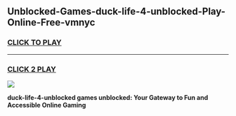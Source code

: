 
## Unblocked-Games-duck-life-4-unblocked-Play-Online-Free-vmnyc
<h3>
<a href="https://premium76.site?title=duck-life-4-unblocked&ref=26A">CLICK TO PLAY</a></h3>
<hr>

<h3>
<a href="https://premium76.site?title=duck-life-4-unblocked&ref=26A">CLICK 2 PLAY</a>
  
</h3>

<a href="https://premium76.site?title=duck-life-4-unblocked&ref=26A"><img src="https://clearcache.store/games.png"></a>


**duck-life-4-unblocked games unblocked: Your Gateway to Fun and Accessible Online Gaming**
